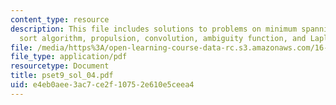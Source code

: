 ```yaml
---
content_type: resource
description: This file includes solutions to problems on minimum spanning tree, bubble
  sort algorithm, propulsion, convolution, ambiguity function, and Laplace transform.
file: /media/https%3A/open-learning-course-data-rc.s3.amazonaws.com/16-01-unified-engineering-i-ii-iii-iv-fall-2005-spring-2006/e4eb0aee3ac7ce2f10752e610e5ceea4_pset9_sol_04.pdf
file_type: application/pdf
resourcetype: Document
title: pset9_sol_04.pdf
uid: e4eb0aee-3ac7-ce2f-1075-2e610e5ceea4
---
```

